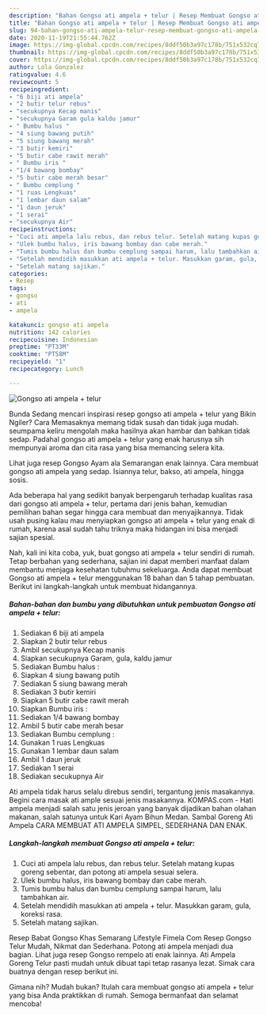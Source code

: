 ```yaml
---
description: "Bahan Gongso ati ampela + telur | Resep Membuat Gongso ati ampela + telur Yang Enak dan Simpel"
title: "Bahan Gongso ati ampela + telur | Resep Membuat Gongso ati ampela + telur Yang Enak dan Simpel"
slug: 94-bahan-gongso-ati-ampela-telur-resep-membuat-gongso-ati-ampela-telur-yang-enak-dan-simpel
date: 2020-11-19T21:55:44.762Z
image: https://img-global.cpcdn.com/recipes/8ddf50b3a97c178b/751x532cq70/gongso-ati-ampela-telur-foto-resep-utama.jpg
thumbnail: https://img-global.cpcdn.com/recipes/8ddf50b3a97c178b/751x532cq70/gongso-ati-ampela-telur-foto-resep-utama.jpg
cover: https://img-global.cpcdn.com/recipes/8ddf50b3a97c178b/751x532cq70/gongso-ati-ampela-telur-foto-resep-utama.jpg
author: Lola Gonzalez
ratingvalue: 4.6
reviewcount: 5
recipeingredient:
- "6 biji ati ampela"
- "2 butir telur rebus"
- "secukupnya Kecap manis"
- "secukupnya Garam gula kaldu jamur"
- " Bumbu halus "
- "4 siung bawang putih"
- "5 siung bawang merah"
- "3 butir kemiri"
- "5 butir cabe rawit merah"
- " Bumbu iris "
- "1/4 bawang bombay"
- "5 butir cabe merah besar"
- " Bumbu cemplung "
- "1 ruas Lengkuas"
- "1 lembar daun salam"
- "1 daun jeruk"
- "1 serai"
- "secukupnya Air"
recipeinstructions:
- "Cuci ati ampela lalu rebus, dan rebus telur. Setelah matang kupas goreng sebentar, dan potong ati ampela sesuai selera."
- "Ulek bumbu halus, iris bawang bombay dan cabe merah."
- "Tumis bumbu halus dan bumbu cemplung sampai harum, lalu tambahkan air."
- "Setelah mendidih masukkan ati ampela + telur. Masukkan garam, gula, koreksi rasa."
- "Setelah matang sajikan."
categories:
- Resep
tags:
- gongso
- ati
- ampela

katakunci: gongso ati ampela 
nutrition: 142 calories
recipecuisine: Indonesian
preptime: "PT33M"
cooktime: "PT58M"
recipeyield: "1"
recipecategory: Lunch

---
```



![Gongso ati ampela + telur](https://img-global.cpcdn.com/recipes/8ddf50b3a97c178b/751x532cq70/gongso-ati-ampela-telur-foto-resep-utama.jpg)

Bunda Sedang mencari inspirasi resep gongso ati ampela + telur yang Bikin Ngiler? Cara Memasaknya memang tidak susah dan tidak juga mudah. seumpama keliru mengolah maka hasilnya akan hambar dan bahkan tidak sedap. Padahal gongso ati ampela + telur yang enak harusnya sih mempunyai aroma dan cita rasa yang bisa memancing selera kita.

Lihat juga resep Gongso Ayam ala Semarangan enak lainnya. Cara membuat gongso ati ampela yang sedap. Isiannya telur, bakso, ati ampela, hingga sosis.

Ada beberapa hal yang sedikit banyak berpengaruh terhadap kualitas rasa dari gongso ati ampela + telur, pertama dari jenis bahan, kemudian pemilihan bahan segar hingga cara membuat dan menyajikannya. Tidak usah pusing kalau mau menyiapkan gongso ati ampela + telur yang enak di rumah, karena asal sudah tahu triknya maka hidangan ini bisa menjadi sajian spesial.


Nah, kali ini kita coba, yuk, buat gongso ati ampela + telur sendiri di rumah. Tetap berbahan yang sederhana, sajian ini dapat memberi manfaat dalam membantu menjaga kesehatan tubuhmu sekeluarga. Anda dapat membuat Gongso ati ampela + telur menggunakan 18 bahan dan 5 tahap pembuatan. Berikut ini langkah-langkah untuk membuat hidangannya.

<!--inarticleads1-->

##### Bahan-bahan dan bumbu yang dibutuhkan untuk pembuatan Gongso ati ampela + telur:

1. Sediakan 6 biji ati ampela
1. Siapkan 2 butir telur rebus
1. Ambil secukupnya Kecap manis
1. Siapkan secukupnya Garam, gula, kaldu jamur
1. Sediakan  Bumbu halus :
1. Siapkan 4 siung bawang putih
1. Sediakan 5 siung bawang merah
1. Sediakan 3 butir kemiri
1. Siapkan 5 butir cabe rawit merah
1. Siapkan  Bumbu iris :
1. Sediakan 1/4 bawang bombay
1. Ambil 5 butir cabe merah besar
1. Sediakan  Bumbu cemplung :
1. Gunakan 1 ruas Lengkuas
1. Gunakan 1 lembar daun salam
1. Ambil 1 daun jeruk
1. Sediakan 1 serai
1. Sediakan secukupnya Air


Ati ampela tidak harus selalu direbus sendiri, tergantung jenis masakannya. Begini cara masak ati ample sesuai jenis masakannya. KOMPAS.com - Hati ampela menjadi salah satu jenis jeroan yang banyak dijadikan bahan olahan makanan, salah satunya untuk Kari Ayam Bihun Medan. Sambal Goreng Ati Ampela CARA MEMBUAT ATI AMPELA SIMPEL, SEDERHANA DAN ENAK. 

<!--inarticleads2-->

##### Langkah-langkah membuat Gongso ati ampela + telur:

1. Cuci ati ampela lalu rebus, dan rebus telur. Setelah matang kupas goreng sebentar, dan potong ati ampela sesuai selera.
1. Ulek bumbu halus, iris bawang bombay dan cabe merah.
1. Tumis bumbu halus dan bumbu cemplung sampai harum, lalu tambahkan air.
1. Setelah mendidih masukkan ati ampela + telur. Masukkan garam, gula, koreksi rasa.
1. Setelah matang sajikan.


Resep Babat Gongso Khas Semarang Lifestyle Fimela Com Resep Gongso Telur Mudah, Nikmat dan Sederhana. Potong ati ampela menjadi dua bagian. Lihat juga resep Gongso rempelo ati enak lainnya. Ati Ampela Goreng Telur pasti mudah untuk dibuat tapi tetap rasanya lezat. Simak cara buatnya dengan resep berikut ini. 

Gimana nih? Mudah bukan? Itulah cara membuat gongso ati ampela + telur yang bisa Anda praktikkan di rumah. Semoga bermanfaat dan selamat mencoba!
